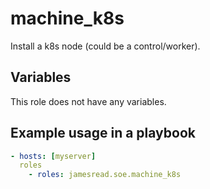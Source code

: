 # machine_k8s

Install a k8s node (could be a control/worker).
## Variables
This role does not have any variables.


## Example usage in a playbook

```yaml
- hosts: [myserver]
  roles
    - roles: jamesread.soe.machine_k8s
```
